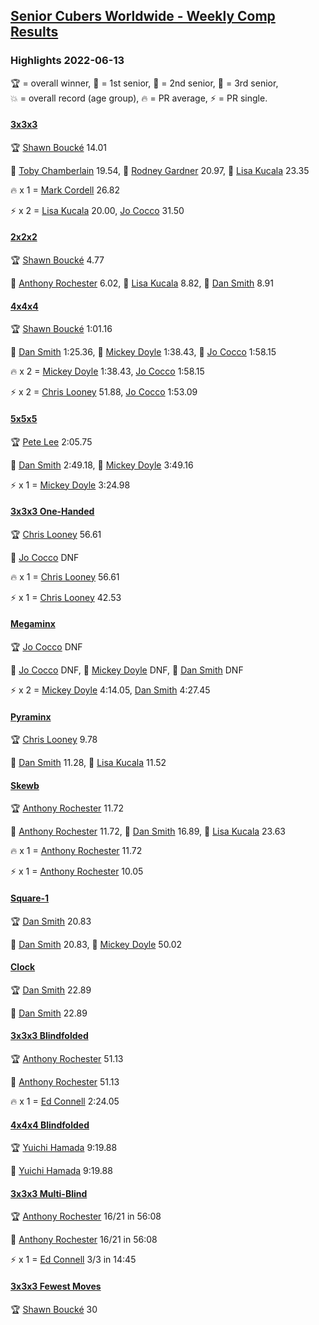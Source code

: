 <style>table {white-space: nowrap;}</style>
<link rel="stylesheet" type="text/css" href="/scw-comp/css/flags.css" />

## [Senior Cubers Worldwide - Weekly Comp Results](/scw-comp/results/)
### Highlights 2022-06-13

<span style="white-space: nowrap;">🏆 = overall winner</span>, <span style="white-space: nowrap;">🥇 = 1st senior</span>, <span style="white-space: nowrap;">🥈 = 2nd senior</span>, <span style="white-space: nowrap;">🥉 = 3rd senior</span>, <span style="white-space: nowrap;">💥 = overall record (age group)</span>, <span style="white-space: nowrap;">🔥 = PR average</span>, <span style="white-space: nowrap;">⚡ = PR single</span>.

#### [3x3x3](333.md)

<span style="white-space: nowrap;">🏆 [Shawn Boucké](../../persons/shawn_boucke/333.md) 14.01</span>

<span style="white-space: nowrap;">🥇 [Toby Chamberlain](../../persons/toby_chamberlain/333.md) 19.54</span>, <span style="white-space: nowrap;">🥈 [Rodney Gardner](../../persons/rodney_gardner/333.md) 20.97</span>, <span style="white-space: nowrap;">🥉 [Lisa Kucala](../../persons/lisa_kucala/333.md) 23.35</span>

🔥 x 1 = <span style="white-space: nowrap;">[Mark Cordell](../../persons/mark_cordell/333.md) 26.82</span>

⚡ x 2 = <span style="white-space: nowrap;">[Lisa Kucala](../../persons/lisa_kucala/333.md) 20.00</span>, <span style="white-space: nowrap;">[Jo Cocco](../../persons/jo_cocco/333.md) 31.50</span>

#### [2x2x2](222.md)

<span style="white-space: nowrap;">🏆 [Shawn Boucké](../../persons/shawn_boucke/222.md) 4.77</span>

<span style="white-space: nowrap;">🥇 [Anthony Rochester](../../persons/anthony_rochester/222.md) 6.02</span>, <span style="white-space: nowrap;">🥈 [Lisa Kucala](../../persons/lisa_kucala/222.md) 8.82</span>, <span style="white-space: nowrap;">🥉 [Dan Smith](../../persons/dan_smith/222.md) 8.91</span>

#### [4x4x4](444.md)

<span style="white-space: nowrap;">🏆 [Shawn Boucké](../../persons/shawn_boucke/444.md) 1:01.16</span>

<span style="white-space: nowrap;">🥇 [Dan Smith](../../persons/dan_smith/444.md) 1:25.36</span>, <span style="white-space: nowrap;">🥈 [Mickey Doyle](../../persons/mickey_doyle/444.md) 1:38.43</span>, <span style="white-space: nowrap;">🥉 [Jo Cocco](../../persons/jo_cocco/444.md) 1:58.15</span>

🔥 x 2 = <span style="white-space: nowrap;">[Mickey Doyle](../../persons/mickey_doyle/444.md) 1:38.43</span>, <span style="white-space: nowrap;">[Jo Cocco](../../persons/jo_cocco/444.md) 1:58.15</span>

⚡ x 2 = <span style="white-space: nowrap;">[Chris Looney](../../persons/chris_looney/444.md) 51.88</span>, <span style="white-space: nowrap;">[Jo Cocco](../../persons/jo_cocco/444.md) 1:53.09</span>

#### [5x5x5](555.md)

<span style="white-space: nowrap;">🏆 [Pete Lee](../../persons/pete_lee/555.md) 2:05.75</span>

<span style="white-space: nowrap;">🥇 [Dan Smith](../../persons/dan_smith/555.md) 2:49.18</span>, <span style="white-space: nowrap;">🥈 [Mickey Doyle](../../persons/mickey_doyle/555.md) 3:49.16</span>

⚡ x 1 = <span style="white-space: nowrap;">[Mickey Doyle](../../persons/mickey_doyle/555.md) 3:24.98</span>

#### [3x3x3 One-Handed](333oh.md)

<span style="white-space: nowrap;">🏆 [Chris Looney](../../persons/chris_looney/333oh.md) 56.61</span>

<span style="white-space: nowrap;">🥇 [Jo Cocco](../../persons/jo_cocco/333oh.md) DNF</span>

🔥 x 1 = <span style="white-space: nowrap;">[Chris Looney](../../persons/chris_looney/333oh.md) 56.61</span>

⚡ x 1 = <span style="white-space: nowrap;">[Chris Looney](../../persons/chris_looney/333oh.md) 42.53</span>

#### [Megaminx](minx.md)

<span style="white-space: nowrap;">🏆 [Jo Cocco](../../persons/jo_cocco/minx.md) DNF</span>

<span style="white-space: nowrap;">🥇 [Jo Cocco](../../persons/jo_cocco/minx.md) DNF</span>, <span style="white-space: nowrap;">🥈 [Mickey Doyle](../../persons/mickey_doyle/minx.md) DNF</span>, <span style="white-space: nowrap;">🥉 [Dan Smith](../../persons/dan_smith/minx.md) DNF</span>

⚡ x 2 = <span style="white-space: nowrap;">[Mickey Doyle](../../persons/mickey_doyle/minx.md) 4:14.05</span>, <span style="white-space: nowrap;">[Dan Smith](../../persons/dan_smith/minx.md) 4:27.45</span>

#### [Pyraminx](pyram.md)

<span style="white-space: nowrap;">🏆 [Chris Looney](../../persons/chris_looney/pyram.md) 9.78</span>

<span style="white-space: nowrap;">🥇 [Dan Smith](../../persons/dan_smith/pyram.md) 11.28</span>, <span style="white-space: nowrap;">🥈 [Lisa Kucala](../../persons/lisa_kucala/pyram.md) 11.52</span>

#### [Skewb](skewb.md)

<span style="white-space: nowrap;">🏆 [Anthony Rochester](../../persons/anthony_rochester/skewb.md) 11.72</span>

<span style="white-space: nowrap;">🥇 [Anthony Rochester](../../persons/anthony_rochester/skewb.md) 11.72</span>, <span style="white-space: nowrap;">🥈 [Dan Smith](../../persons/dan_smith/skewb.md) 16.89</span>, <span style="white-space: nowrap;">🥉 [Lisa Kucala](../../persons/lisa_kucala/skewb.md) 23.63</span>

🔥 x 1 = <span style="white-space: nowrap;">[Anthony Rochester](../../persons/anthony_rochester/skewb.md) 11.72</span>

⚡ x 1 = <span style="white-space: nowrap;">[Anthony Rochester](../../persons/anthony_rochester/skewb.md) 10.05</span>

#### [Square-1](sq1.md)

<span style="white-space: nowrap;">🏆 [Dan Smith](../../persons/dan_smith/sq1.md) 20.83</span>

<span style="white-space: nowrap;">🥇 [Dan Smith](../../persons/dan_smith/sq1.md) 20.83</span>, <span style="white-space: nowrap;">🥈 [Mickey Doyle](../../persons/mickey_doyle/sq1.md) 50.02</span>

#### [Clock](clock.md)

<span style="white-space: nowrap;">🏆 [Dan Smith](../../persons/dan_smith/clock.md) 22.89</span>

<span style="white-space: nowrap;">🥇 [Dan Smith](../../persons/dan_smith/clock.md) 22.89</span>

#### [3x3x3 Blindfolded](333bf.md)

<span style="white-space: nowrap;">🏆 [Anthony Rochester](../../persons/anthony_rochester/333bf.md) 51.13</span>

<span style="white-space: nowrap;">🥇 [Anthony Rochester](../../persons/anthony_rochester/333bf.md) 51.13</span>

🔥 x 1 = <span style="white-space: nowrap;">[Ed Connell](../../persons/ed_connell/333bf.md) 2:24.05</span>

#### [4x4x4 Blindfolded](444bf.md)

<span style="white-space: nowrap;">🏆 [Yuichi Hamada](../../persons/yuichi_hamada/444bf.md) 9:19.88</span>

<span style="white-space: nowrap;">🥇 [Yuichi Hamada](../../persons/yuichi_hamada/444bf.md) 9:19.88</span>

#### [3x3x3 Multi-Blind](333mbf.md)

<span style="white-space: nowrap;">🏆 [Anthony Rochester](../../persons/anthony_rochester/333mbf.md) 16/21 in 56:08</span>

<span style="white-space: nowrap;">🥇 [Anthony Rochester](../../persons/anthony_rochester/333mbf.md) 16/21 in 56:08</span>

⚡ x 1 = <span style="white-space: nowrap;">[Ed Connell](../../persons/ed_connell/333mbf.md) 3/3 in 14:45</span>

#### [3x3x3 Fewest Moves](333fm.md)

<span style="white-space: nowrap;">🏆 [Shawn Boucké](../../persons/shawn_boucke/333fm.md) 30</span>


<!-- Global site tag (gtag.js) - Google Analytics -->
<script async src="https://www.googletagmanager.com/gtag/js?id=UA-86348435-3"></script>
<script>window.dataLayer = window.dataLayer || []; function gtag() {dataLayer.push(arguments);} gtag('js', new Date()); gtag('config', 'UA-86348435-3');</script>
